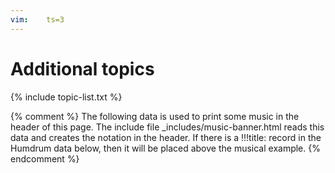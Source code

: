```yaml
---
vim:	ts=3
---
```


<style>
nav {
	padding-top: 100px;

}
.tag-h1,
.tag-h2 {
	display: none;
}
</style>

# Additional topics #


{% include topic-list.txt %}



{% comment %}
	The following data is used to print some music in the header of this page.
	The include file _includes/music-banner.html reads this data and creates
	the notation in the header.  If there is a !!!title: record in the
	Humdrum data below, then it will be placed above the musical example.
{% endcomment %}

<div style="display:none" id="title-notation-source">
!!!title: <a target="_blank" title="Piano roll animation of the canzona" href='https://www.youtube.com/watch?v=rquKBEjHSA4'>Frescobaldi: 36. Canzon Seconda. Canto Alto Tenore Bass, Sopra Romanesca</a>
{% include banner-scores/frescobaldi-canzoni36.krn %}
</div>

